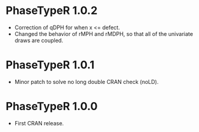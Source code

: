 # PhaseTypeR 1.0.2

* Correction of qDPH for when x <= defect.
* Changed the behavior of rMPH and rMDPH, so that all of the univariate draws
are coupled.

# PhaseTypeR 1.0.1

* Minor patch to solve no long double CRAN check (noLD).

# PhaseTypeR 1.0.0

* First CRAN release.
